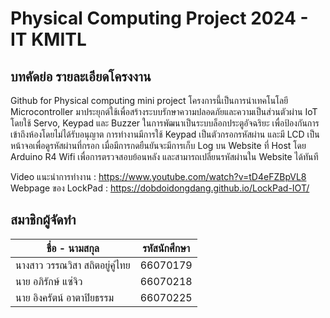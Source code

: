 # Physical Computing Project 2024 - IT KMITL
## บทคัดย่อ รายละเอียดโครงงาน
Github for Physical computing mini project
โครงการนี้เป็นการนำเทคโนโลยี Microcontroller มาประยุกต์ใช้เพื่อสร้างระบบรักษาความปลอดภัยและความเป็นส่วนตัวผ่าน IoT โดยใช้ Servo, Keypad และ Buzzer ในการพัฒนาเป็นระบบล็อกประตูอัจฉริยะ เพื่อป้องกันการเข้าถึงห้องโดยไม่ได้รับอนุญาต 
การทำงานมีการใช้ Keypad เป็นตัวกรอกรหัสผ่าน และมี LCD เป็นหน้าจอเพื่อดูรหัสผ่านที่กรอก เมื่อมีการกดยืนยันจะมีการเก็บ Log บน Website ที่ Host โดย Arduino R4 Wifi เพื่อการตรวจสอบย้อนหลัง และสามารถเปลี่ยนรหัสผ่านใน Website ได้ทันที
<br />

Video แนะนำการทำงาน : https://www.youtube.com/watch?v=tD4eFZBpVL8 <br />
Webpage ของ LockPad : https://dobdoidongdang.github.io/LockPad-IOT/
## สมาชิกผู้จัดทำ
| ชื่อ - นามสกุล | รหัสนักศึกษา |
| -------- | ------- |
| นางสาว วรรณวิสา สถิตอยู่คู่ไทย | 66070179 |
| นาย อภิรักษ์ แซ่จิว | 66070218 |
| นาย อิงครัตน์ อาตาปิยธรรม | 66070225 |
